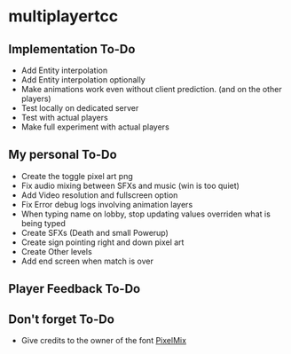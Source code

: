 # multiplayertcc

## Implementation To-Do
* Add Entity interpolation
* Add Entity interpolation optionally
* Make animations work even without client prediction. (and on the other players)
* Test locally on dedicated server
* Test with actual players
* Make full experiment with actual players

## My personal To-Do
* Create the toggle pixel art png
* Fix audio mixing between SFXs and music (win is too quiet)
* Add Video resolution and fullscreen option
* Fix Error debug logs involving animation layers
* When typing name on lobby, stop updating values overriden what is being typed
* Create SFXs (Death and small Powerup)
* Create sign pointing right and down pixel art
* Create Other levels
* Add end screen when match is over


## Player Feedback To-Do




## Don't forget To-Do

* Give credits to the owner of the font [PixelMix](https://www.dafont.com/pixelmix.font?fpp=200)